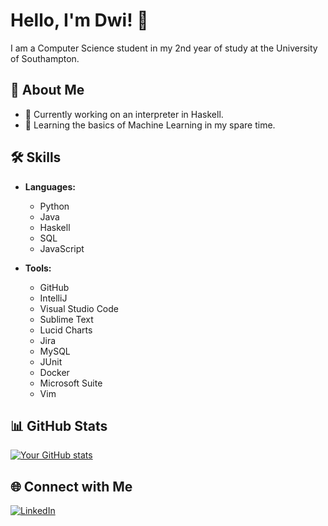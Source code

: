 # Hello, I'm Dwi! 👋

I am a Computer Science student in my 2nd year of study at the University of Southampton.

## 🚀 About Me

- 🔭 Currently working on an interpreter in Haskell.
- 🌱 Learning the basics of Machine Learning in my spare time.

## 🛠️ Skills

- **Languages:**
  - Python
  - Java
  - Haskell
  - SQL
  - JavaScript
    
- **Tools:**
  - GitHub
  - IntelliJ
  - Visual Studio Code
  - Sublime Text
  - Lucid Charts
  - Jira
  - MySQL
  - JUnit
  - Docker
  - Microsoft Suite
  - Vim

## 📊 GitHub Stats

[![Your GitHub stats](https://github-readme-stats.vercel.app/api?username=yourusername&count_private=true&show_icons=true)](https://github.com/yourusername/github-readme-stats)

## 🌐 Connect with Me

[![LinkedIn](https://img.shields.io/badge/LinkedIn-Connect-blue)](https://www.linkedin.com/in/DwijeshD/)
